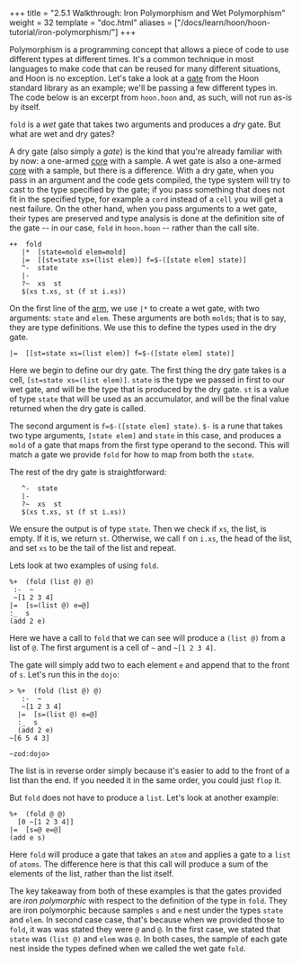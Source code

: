 +++
title = "2.5.1 Walkthrough: Iron Polymorphism and Wet Polymorphism"
weight = 32
template = "doc.html"
aliases = ["/docs/learn/hoon/hoon-tutorial/iron-polymorphism/"]
+++

Polymorphism is a programming concept that allows a piece of code to use different types at different times. It's a common technique in most languages to make code that can be reused for many different situations, and Hoon is no exception. Let's take a look at a [gate](/docs/glossary/gate/) from the Hoon standard library as an example; we'll be passing a few different types in. The code below is an excerpt from `hoon.hoon` and, as such, will not run as-is by itself.

`fold` is a _wet_ gate that takes two arguments and produces a _dry_ gate. But what are wet and dry gates?

A dry gate (also simply a _gate_) is the kind that you're already familiar with by now: a one-armed [core](/docs/glossary/core/) with a sample. A wet gate is also a one-armed [core](/docs/glossary/core/) with a sample, but there is a difference. With a dry gate, when you pass in an argument and the code gets compiled, the type system will try to cast to the type specified by the gate; if you pass something that does not fit in the specified type, for example a `cord` instead of a `cell` you will get a nest failure. On the other hand, when you pass arguments to a wet gate, their types are preserved and type analysis is done at the definition site of the gate -- in our case, `fold` in `hoon.hoon` -- rather than the call site.

```hoon
++  fold  
   |*  [state=mold elem=mold]
   |=  [[st=state xs=(list elem)] f=$-([state elem] state)]
   ^-  state
   |-
   ?~  xs  st
   $(xs t.xs, st (f st i.xs))
```

On the first line of the [arm](/docs/glossary/arm/), we use `|*` to create a wet gate, with two arguments: `state` and `elem`. These arguments are both `mold`s; that is to say, they are type definitions. We use this to define the types used in the dry gate.

```hoon
|=  [[st=state xs=(list elem)] f=$-([state elem] state)]
```

Here we begin to define our dry gate. The first thing the dry gate takes is a cell, `[st=state xs=(list elem)]`. `state` is the type we passed in first to our wet gate, and will be the type that is produced by the dry gate. `st` is a value of type `state` that will be used as an accumulator, and will be the final value returned when the dry gate is called.

The second argument is `f=$-([state elem] state)`. `$-` is a rune that takes two type arguments, `[state elem]` and `state` in this case, and produces a `mold` of a gate that maps from the first type operand to the second. This will match a gate we provide `fold` for how to map from both the `state`.

The rest of the dry gate is straightforward:

```hoon
   ^-  state
   |-
   ?~  xs  st
   $(xs t.xs, st (f st i.xs))
```

We ensure the output is of type `state`. Then we check if `xs`, the list, is empty. If it is, we return `st`. Otherwise, we call `f` on `i.xs`, the head of the list, and set `xs` to be the tail of the list and repeat.

Lets look at two examples of using `fold`.

```hoon
%+  (fold (list @) @)
 :-  ~
 ~[1 2 3 4]
|=  [s=(list @) e=@]
:_  s
(add 2 e)
```

Here we have a call to `fold` that we can see will produce a `(list @)` from a list of `@`. The first argument is a cell of `~` and `~[1 2 3 4]`.


The gate will simply add two to each element `e` and append that to the front of `s`. Let's run this in the `dojo`:

```hoon
> %+  (fold (list @) @)
   :-  ~
   ~[1 2 3 4]
  |=  [s=(list @) e=@]
  :_  s
  (add 2 e)
~[6 5 4 3]

~zod:dojo>
```

The list is in reverse order simply because it's easier to add to the front of a list than the end. If you needed it in the same order, you could just `flop` it.

But `fold` does not have to produce a `list`. Let's look at another example:


```hoon
%+  (fold @ @)
  [0 ~[1 2 3 4]]
|=  [s=@ e=@]
(add e s)
```


Here `fold` will produce a gate that takes an `atom` and applies a gate to a `list` of `atoms`. The difference here is that this call will produce a sum of the elements of the list, rather than the list itself.

The key takeaway from both of these examples is that the gates provided are _iron polymorphic_ with respect to the definition of the type in `fold`. They are iron polymorphic because samples `s` and `e` nest under the types `state` and `elem`. In second case case, that's because when we provided those to `fold`, it was was stated they were `@` and `@`. In the first case, we stated that `state` was `(list @)` and `elem` was `@`. In both cases, the sample of each gate nest inside the types defined when we called the wet gate `fold`.
